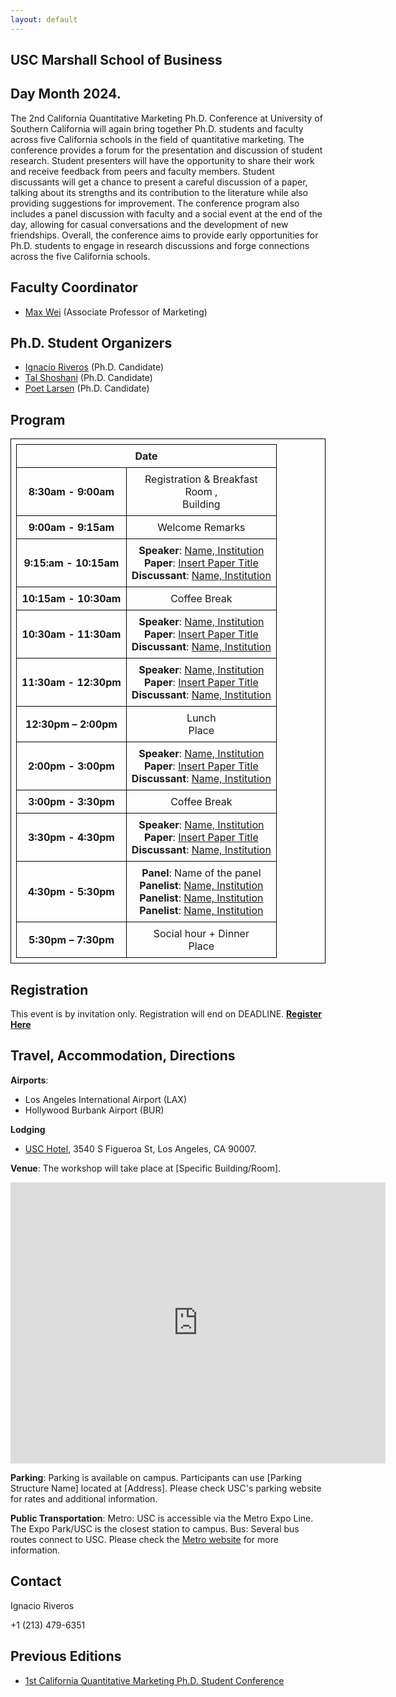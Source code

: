 ```yaml
---
layout: default
---
```


<link href="https://cdn.jsdelivr.net/npm/bootstrap@5.3.2/dist/css/bootstrap.min.css" rel="stylesheet" integrity="sha384-T3c6CoIi6uLrA9TneNEoa7RxnatzjcDSCmG1MXxSR1GAsXEV/Dwwykc2MPK8M2HN" crossorigin="anonymous">

<style>
table {
  border-collapse: collapse;
  Table-Layout:fixed
}

table, th, td {
  border: 1px solid black;
  text-align: center; /* Aligns the text to the center */
  padding: 8px; /* Add some padding */
}

@media (max-width: 800px) {
  /* CSS that should be displayed if width is equal to or less than 800px goes here */
}

</style>

## USC Marshall School of Business
## Day Month 2024.

The 2nd California Quantitative Marketing Ph.D. Conference at University of Southern California will again bring together Ph.D. students and faculty across five California schools in the field of quantitative marketing. The conference provides a forum for the presentation and discussion of student research. Student presenters will have the opportunity to share their work and receive feedback from peers and faculty members. Student discussants will get a chance to present a careful discussion of a paper, talking about its strengths and its contribution to the literature while also providing suggestions for improvement. The conference program also includes a panel discussion with faculty and a social event at the end of the day, allowing for casual conversations and the development of new friendships. Overall, the conference aims to provide early opportunities for Ph.D. students to engage in research discussions and forge connections across the five California schools.


## Faculty Coordinator
- [Max Wei](https://www.marshall.usc.edu/personnel/yanhao-max-wei) (Associate Professor of Marketing)

## Ph.D. Student Organizers
- [Ignacio Riveros](https://www.marshall.usc.edu/personnel/ignacio-riveros) (Ph.D. Candidate)
- [Tal Shoshani](https://www.marshall.usc.edu/personnel/tal-shoshani)  (Ph.D. Candidate)
- [Poet Larsen](https://www.marshall.usc.edu/personnel/poet-larsen)  (Ph.D. Candidate)

## Program
<table>
  <tr>
    <th colspan="2">Date</th>
  </tr>
  <tr>
    <td> <b>8:30am - 9:00am</b> </td>
    <td>	Registration & Breakfast <br>
          Room , <br>
          Building</td>
  </tr>
  <tr>
    <td> <b>9:00am - 9:15am</b> </td>
    <td> Welcome Remarks </td>
  </tr>
  <tr>
    <td> <b>9:15:am - 10:15am</b> </td>
    <td> <b>Speaker</b>: <a href="https://www.example.com">Name, Institution</a> <br>
        <b>Paper</b>: <a href="https://www.example.com">Insert Paper Title</a> <br>
        <b>Discussant</b>: <a href="https://www.example.com">Name, Institution</a> </td>
  </tr>
  <tr>
    <td> <b>10:15am - 10:30am</b> </td>
    <td> Coffee Break </td>
  </tr>
  <tr>
    <td> <b>10:30am - 11:30am</b> </td>
    <td> <b>Speaker</b>: <a href="https://www.example.com">Name, Institution</a> <br>
        <b>Paper</b>: <a href="https://www.example.com">Insert Paper Title</a> <br>
        <b>Discussant</b>: <a href="https://www.example.com">Name, Institution</a> </td>
  </tr>
  <tr>
    <td> <b>11:30am - 12:30pm</b> </td>
    <td> <b>Speaker</b>: <a href="https://www.example.com">Name, Institution</a> <br>
        <b>Paper</b>: <a href="https://www.example.com">Insert Paper Title</a> <br>
        <b>Discussant</b>: <a href="https://www.example.com">Name, Institution</a> </td>
  </tr>
  <tr>
    <td> <b>12:30pm – 2:00pm</b> </td>
    <td> Lunch <br> Place </td>
  </tr>
  <tr>
    <td> <b>2:00pm - 3:00pm</b> </td>
    <td> <b>Speaker</b>: <a href="https://www.example.com">Name, Institution</a> <br>
        <b>Paper</b>: <a href="https://www.example.com">Insert Paper Title</a> <br>
        <b>Discussant</b>: <a href="https://www.example.com">Name, Institution</a> </td>
  </tr>
  <tr>
    <td> <b>3:00pm - 3:30pm</b> </td>
    <td> Coffee Break </td>
  </tr>
  <tr>
    <td> <b>3:30pm - 4:30pm</b> </td>
    <td> <b>Speaker</b>: <a href="https://www.example.com">Name, Institution</a> <br>
        <b>Paper</b>: <a href="https://www.example.com">Insert Paper Title</a> <br>
        <b>Discussant</b>: <a href="https://www.example.com">Name, Institution</a> </td>
  </tr>
  <tr>
    <td> <b>4:30pm - 5:30pm</b> </td>
    <td> <b>Panel</b>: Name of the panel <br>
        <b>Panelist</b>: <a href="https://www.example.com">Name, Institution</a> <br>
        <b>Panelist</b>: <a href="https://www.example.com">Name, Institution</a> <br>
        <b>Panelist</b>: <a href="https://www.example.com">Name, Institution</a> <br>
    </td>
  </tr>
  <tr>
    <td> <b>5:30pm – 7:30pm</b> </td>
    <td> Social hour + Dinner <br> Place </td>
  </tr>
</table>


## Registration
This event is by invitation only. Registration will end on DEADLINE.
**[Register Here](https://forms.gle/ZiTrCZix6aGUTnwj9)**



## Travel, Accommodation, Directions

**Airports**:
- Los Angeles International Airport (LAX)
- Hollywood Burbank Airport (BUR)

**Lodging**
- [USC Hotel](https://uschotel.usc.edu), 3540 S Figueroa St, Los Angeles, CA 90007.

**Venue**:
The workshop will take place at [Specific Building/Room].
<iframe src="https://www.google.com/maps/embed?pb=!1m18!1m12!1m3!1d5485.094901784897!2d-118.28909116605334!3d34.018574839525556!2m3!1f0!2f0!3f0!3m2!1i1024!2i768!4f13.1!3m3!1m2!1s0x80c2c7e61a5fe2a5%3A0xd5c93aafa6055e2e!2sEscuela%20de%20negocios%20Marshall!5e0!3m2!1ses-419!2sus!4v1701995666735!5m2!1ses-419!2sus" width="600" height="450" style="border:0;" allowfullscreen="" loading="lazy" referrerpolicy="no-referrer-when-downgrade"></iframe> 

**Parking**:
Parking is available on campus. Participants can use [Parking Structure Name] located at [Address].
Please check USC's parking website for rates and additional information.

**Public Transportation**:
Metro: USC is accessible via the Metro Expo Line. The Expo Park/USC is the closest station to campus.
Bus: Several bus routes connect to USC. Please check the [Metro website](https://www.metro.net/riding/maps/) for more information.

## Contact

Ignacio Riveros

+1 (213) 479-6351

## Previous Editions
- [1st California Quantitative Marketing Ph.D. Student Conference](https://www.gsb.stanford.edu/faculty-research/faculty/conferences/california-quantitative-marketing-phd-conference)


